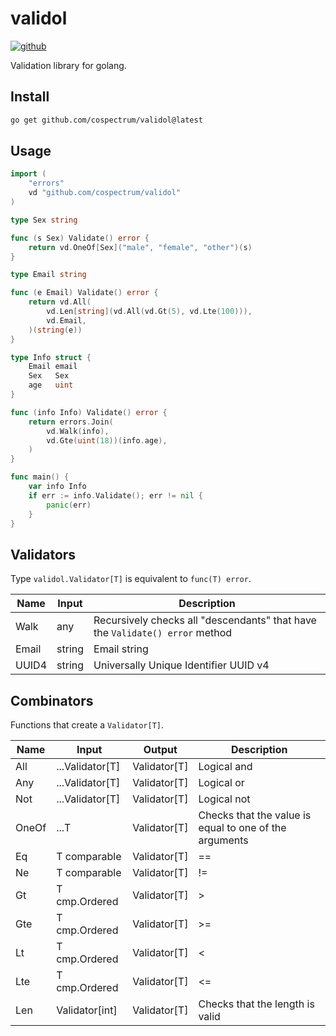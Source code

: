 # validol
[![github]](https://github.com/cospectrum/validol)

[github]: https://img.shields.io/badge/github-cospectrum/validol-8da0cb?logo=github

Validation library for golang.

## Install
```sh
go get github.com/cospectrum/validol@latest
```

## Usage
```go
import (
	"errors"
	vd "github.com/cospectrum/validol"
)

type Sex string

func (s Sex) Validate() error {
	return vd.OneOf[Sex]("male", "female", "other")(s)
}

type Email string

func (e Email) Validate() error {
	return vd.All(
		vd.Len[string](vd.All(vd.Gt(5), vd.Lte(100))),
		vd.Email,
	)(string(e))
}

type Info struct {
	Email email
	Sex   Sex
	age   uint
}

func (info Info) Validate() error {
	return errors.Join(
		vd.Walk(info),
		vd.Gte(uint(18))(info.age),
	)
}

func main() {
	var info Info
	if err := info.Validate(); err != nil {
		panic(err)
	}
}
```

## Validators
Type `validol.Validator[T]` is equivalent to `func(T) error`.

| Name | Input | Description | 
| - | - | - |
| Walk | any | Recursively checks all "descendants" that have the `Validate() error` method |
| Email | string | Email string |
| UUID4 | string | Universally Unique Identifier UUID v4 |

## Combinators
Functions that create a `Validator[T]`.

| Name | Input | Output | Description |
| - | - | - | - |
| All | ...Validator[T] | Validator[T] | Logical and |
| Any | ...Validator[T] | Validator[T] | Logical or |
| Not | ...Validator[T] | Validator[T] | Logical not |
| OneOf | ...T | Validator[T] | Checks that the value is equal to one of the arguments | 
| Eq | T comparable | Validator[T] | == |
| Ne | T comparable | Validator[T] | != |
| Gt | T cmp.Ordered | Validator[T] | > |
| Gte | T cmp.Ordered | Validator[T] | >= |
| Lt | T cmp.Ordered | Validator[T] | < |
| Lte | T cmp.Ordered | Validator[T] | <= |
| Len | Validator[int] | Validator[T] | Checks that the length is valid |
